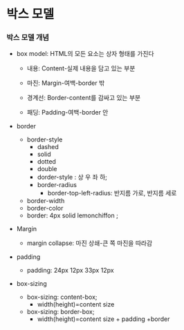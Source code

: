# 박스 모델

### 박스 모델 개념

+ box model: HTML의 모든 요소는 상자 형태를 가진다

  + 내용: Content-실제 내용을 담고 있는 부분

  + 마진: Margin-여백-border 밖

  + 경계선: Border-content를 감싸고 있는 부분
  
  + 패딩: Padding-여백-border 안
  
    
  

+ border
  + border-style
    + dashed
    + solid
    + dotted
    + double
    + dorder-style : 상 우 좌 하;
    + border-radius
      + border-top-left-radius: 반지름 가로, 반지름 세로
  + border-width
  + border-color
  + border: 4px solid lemonchiffon ;

+ Margin

  + margin collapse:  마진 상쇄-큰 쪽 마진을 따라감

    

+ padding

  + padding: 24px 12px 33px 12px

  

+ box-sizing
  + box-sizing: content-box;
    + width(height)=content size
  + box-sizing: border-box;
    + width(height)=content size + padding +border

